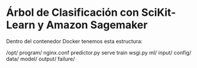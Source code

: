 # Árbol de Clasificación con SciKit-Learn y Amazon Sagemaker

Dentro del contenedor Docker tenemos esta estructura:

/opt/
	program/
	    nginx.conf
	    predictor.py
	    serve
	    train
	    wsgi.py
	ml/
	    input/
	        config/
	        data/
	    model/
	    output/
	        failure/


